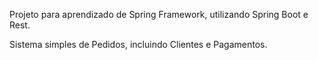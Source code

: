 Projeto para aprendizado de Spring Framework, utilizando Spring Boot e Rest.

Sistema simples de Pedidos, incluindo Clientes e Pagamentos.
